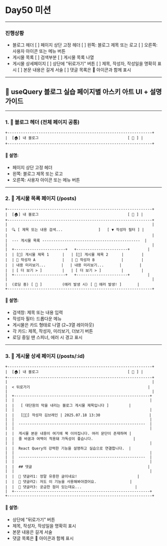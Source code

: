 # Day50 미션

---

### 진행상황

- 블로그 헤더
  [ ] 페이지 상단 고정 헤더
  [ ] 왼쪽: 블로그 제목 또는 로고
  [ ] 오른쪽: 사용자 아이콘 또는 메뉴 버튼
- 게시물 목록
  [ ] 검색부분
  [ ] 게시물 목록 나열
- 게시물 상세페이지
  [ ] 상단에 "뒤로가기" 버튼
  [ ] 제목, 작성자, 작성일을 명확히 표시
  [ ] 본문 내용은 길게 서술
  [ ] 댓글 목록은 💬 아이콘과 함께 표시

---

## 🧠 useQuery 블로그 실습 페이지별 아스키 아트 UI + 설명 가이드

---

### 1. 📌 블로그 헤더 (전체 페이지 공통)

```
+-----------------------------------------------------------------+
|  [🏠] 내 블로그                                        [ 👤 ] |
+-----------------------------------------------------------------+
```

#### 📝 설명:

- 페이지 상단 고정 헤더
- 왼쪽: 블로그 제목 또는 로고
- 오른쪽: 사용자 아이콘 또는 메뉴 버튼

---

### 2. 📄 게시물 목록 페이지 (/posts)

```
+-----------------------------------------------------------------+
|  [🏠] 내 블로그                                        [ 👤 ] |
+-----------------------------------------------------------------+
|                                                                 |
|  🔍 [ 제목 또는 내용 검색...                ]   [ ▼ 작성자 필터 ] |
|                                                                 |
|  --- 게시물 목록 --------------------------------------------  |
|                                                                 |
|  +-----------------------+   +-----------------------+        |
|  | [📃] 게시물 제목 1      |   | [📃] 게시물 제목 2      |        |
|  | 👤 작성자 A            |   | 👤 작성자 B            |        |
|  | 내용 미리보기...       |   | 내용 미리보기...       |        |
|  | [ 더 보기 > ]         |   | [ 더 보기 > ]         |        |
|  +-----------------------+   +-----------------------+        |
|                                                                 |
|  (로딩 중) [ 🔄 ]         (에러 발생 시) [ 🚨 에러 발생! ]       |
+-----------------------------------------------------------------+
```

#### 📝 설명:

- 검색창: 제목 또는 내용 입력
- 작성자 필터: 드롭다운 메뉴
- 게시물은 카드 형태로 나열 (2~3열 레이아웃)
- 각 카드: 제목, 작성자, 미리보기, 더보기 버튼
- 로딩 중일 땐 스피너, 에러 시 경고 표시

---

### 3. 📰 게시물 상세 페이지 (/posts/:id)

```
+-----------------------------------------------------------------+
|  [🏠] 내 블로그                                        [ 👤 ] |
+-----------------------------------------------------------------+
|                                                                 |
|  < 뒤로가기                                                     |
|                                                                 |
|  +-------------------------------------------------------------+
|  |                                                             |
|  |   [ 대단원의 막을 내리는 블로그 게시물 제목입니다 ]         |
|  |                                                             |
|  |   [🧑‍💻] 작성자 김브레인 | 2025.07.18 13:30                      |
|  |                                                             |
|  |  ---------------------------------------------------------  |
|  |                                                             |
|  |  게시물 본문 내용이 여기에 쭉 이어집니다. 여러 문단이 존재하며 |
|  |  줄 바꿈과 여백이 적용돼 가독성이 좋습니다.                  |
|  |                                                             |
|  |  React Query의 강력한 기능을 설명하고 실습으로 연결합니다.  |
|  |                                                             |
|  |  ---------------------------------------------------------  |
|  |                                                             |
|  |  ## 댓글                                                    |
|  |                                                             |
|  |  💬 댓글러1: 정말 유용한 글이네요!                           |
|  |  💬 댓글러2: 저도 이 기능을 사용해봐야겠어요.               |
|  |  💬 댓글러3: 궁금한 점이 있는데요...                        |
|  +-------------------------------------------------------------+
+-----------------------------------------------------------------+
```

#### 📝 설명:

- 상단에 "뒤로가기" 버튼
- 제목, 작성자, 작성일을 명확히 표시
- 본문 내용은 길게 서술
- 댓글 목록은 💬 아이콘과 함께 표시
